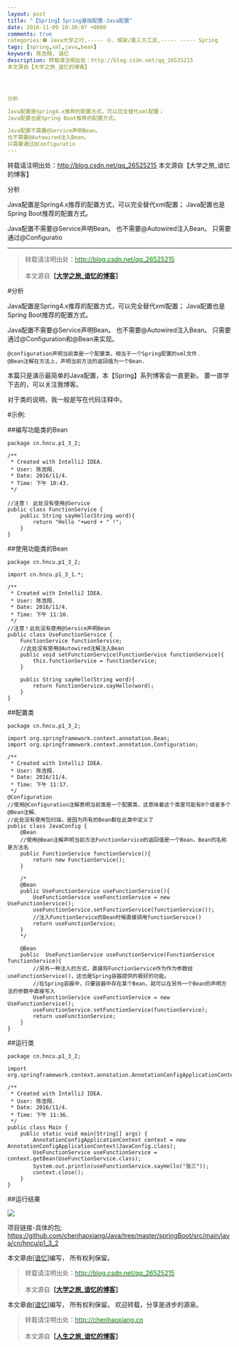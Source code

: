 ```yaml
---
layout: post
title: "【Spring】Spring基础配置-Java配置"
date: 2016-11-09 10:30:07 +0800
comments: true
categories:❷ Java大学之行,----- ⑥、框架/第三方工具,----- ----- Spring
tags: [spring,xml,java,bean]
keyword: 陈浩翔, 谙忆
description: 转载请注明出处：http://blog.csdn.net/qq_26525215
本文源自【大学之旅_谙忆的博客】




分析

Java配置是Spring4.x推荐的配置方式，可以完全替代xml配置； 
Java配置也是Spring Boot推荐的配置方式。

Java配置不需要@Service声明Bean。 
也不需要@Autowired注入Bean。 
只需要通过@Configuratio 
---
```



转载请注明出处：http://blog.csdn.net/qq_26525215
本文源自【大学之旅_谙忆的博客】




分析

Java配置是Spring4.x推荐的配置方式，可以完全替代xml配置； 
Java配置也是Spring Boot推荐的配置方式。

Java配置不需要@Service声明Bean。 
也不需要@Autowired注入Bean。 
只需要通过@Configuratio
<!-- more -->
----------

<blockquote cite='陈浩翔'>
<p background-color='#D3D3D3'>转载请注明出处：<a href='http://blog.csdn.net/qq_26525215'><font color="green">http://blog.csdn.net/qq_26525215</font></a><br><br>
本文源自<strong>【<a href='http://blog.csdn.net/qq_26525215' target='_blank'>大学之旅_谙忆的博客</a>】</strong></p>
</blockquote>

#分析

Java配置是Spring4.x推荐的配置方式，可以完全替代xml配置；
Java配置也是Spring Boot推荐的配置方式。

Java配置不需要@Service声明Bean。
也不需要@Autowired注入Bean。
只需要通过@Configuration和@Bean来实现。

```
@configuration声明当前类是一个配置类，相当于一个Spring配置的xml文件.
@Bean注解在方法上，声明当前方法的返回值为一个Bean.
```

本篇只是演示最简单的Java配置，本【Spring】系列博客会一直更新。
要一直学下去的，可以关注我博客。

对于类的说明，我一般是写在代码注释中。

#示例:

##编写功能类的Bean
```
package cn.hncu.p1_3_2;

/**
 * Created with IntelliJ IDEA.
 * User: 陈浩翔.
 * Date: 2016/11/4.
 * Time: 下午 10:43.
 */

//注意！ 此处没有使用@Service
public class FunctionService {
    public String sayHello(String word){
        return "Hello "+word + " !";
    }
}
```


##使用功能类的Bean

```
package cn.hncu.p1_3_2;

import cn.hncu.p1_3_1.*;

/**
 * Created with IntelliJ IDEA.
 * User: 陈浩翔.
 * Date: 2016/11/4.
 * Time: 下午 11:10.
 */
//注意！此处没有使用@Service声明Bean
public class UseFunctionService {
    FunctionService functionService;
    //此处没有使用@Autowired注解注入Bean
    public void setFunctionService(FunctionService functionService){
        this.functionService = functionService;
    }

    public String sayHello(String word){
        return functionService.sayHello(word);
    }
}

```

##配置类

```
package cn.hncu.p1_3_2;

import org.springframework.context.annotation.Bean;
import org.springframework.context.annotation.Configuration;

/**
 * Created with IntelliJ IDEA.
 * User: 陈浩翔.
 * Date: 2016/11/4.
 * Time: 下午 11:17.
 */
@Configuration
//使用@Configuration注解表明当前类是一个配置类，这意味着这个类里可能有0个或者多个@Bean注解、
//此处没有使用包扫描，是因为所有的Bean都在此类中定义了
public class JavaConfig {
    @Bean
    //使用@Bean注解声明当前方法FunctionService的返回值是一个Bean，Bean的名称是方法名
    public FunctionService functionService(){
        return new FunctionService();
    }

    /*
    @Bean
    public UseFunctionService useFunctionService(){
        UseFunctionService useFunctionService = new UseFunctionService();
        useFunctionService.setFunctionService(functionService());
        //注入FunctionService的Bean时候直接调用functionService()
        return useFunctionService;
    }
    */

    @Bean
    public  UseFunctionService useFunctionService(FunctionService functionService){
        //另外一种注入的方式，直接将FunctionService作为作为参数给useFunctionService()，这也是Spring容器提供的极好的功能。
        //在Spring容器中，只要容器中存在某个Bean，就可以在另外一个Bean的声明方法的参数中直接写入
        UseFunctionService useFunctionService = new UseFunctionService();
        useFunctionService.setFunctionService(functionService);
        return useFunctionService;
    }
}

```

##运行类

```
package cn.hncu.p1_3_2;

import org.springframework.context.annotation.AnnotationConfigApplicationContext;

/**
 * Created with IntelliJ IDEA.
 * User: 陈浩翔.
 * Date: 2016/11/4.
 * Time: 下午 11:36.
 */
public class Main {
    public static void main(String[] args) {
        AnnotationConfigApplicationContext context = new AnnotationConfigApplicationContext(JavaConfig.class);
        UseFunctionService useFunctionService = context.getBean(UseFunctionService.class);
        System.out.println(useFunctionService.sayHello("张三"));
        context.close();
    }
}

```

##运行结果

![](http://img.blog.csdn.net/20161109102250114)

项目链接-具体的包;
https://github.com/chenhaoxiang/Java/tree/master/springBoot/src/main/java/cn/hncu/p1_3_2


本文章由<a href="https://chenhaoxiang.github.io/">[谙忆]</a>编写， 所有权利保留。 
<blockquote cite='陈浩翔'>
<p background-color='#D3D3D3'>转载请注明出处：<a href='http://blog.csdn.net/qq_26525215'><font color="green">http://blog.csdn.net/qq_26525215</font></a><br><br>
本文源自<strong>【<a href='http://blog.csdn.net/qq_26525215' target='_blank'>大学之旅_谙忆的博客</a>】</strong></p>
</blockquote>


本文章由<a href="http://chenhaoxiang.cn/">[谙忆]</a>编写， 所有权利保留。 
欢迎转载，分享是进步的源泉。
<blockquote cite='陈浩翔'>
<p background-color='#D3D3D3'>转载请注明出处：<a href='http://chenhaoxiang.cn'><font color="green">http://chenhaoxiang.cn</font></a><br><br>
本文源自<strong>【<a href='http://chenhaoxiang.cn' target='_blank'>人生之旅_谙忆的博客</a>】</strong></p>
</blockquote>
